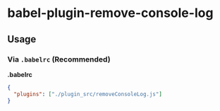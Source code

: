 # babel-plugin-remove-console-log
## Usage
### Via `.babelrc` (Recommended)

**.babelrc**

```json
{
  "plugins": ["./plugin_src/removeConsoleLog.js"]
}
```
